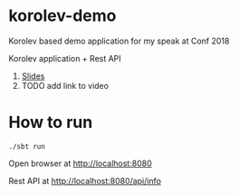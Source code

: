 # korolev-demo

Korolev based demo application for my speak at Conf 2018

Korolev application + Rest API

1. [Slides](https://docs.google.com/presentation/d/1C2UH8xK1rHA8fZ0mFp7f8mrf6JJSbIxfiK9kyLVORZg)
2. TODO add link to video

# How to run

    ./sbt run

Open browser at [http://localhost:8080](http://localhost:8080)

Rest API at [http://localhost:8080/api/info](http://localhost:8080/api/info)
